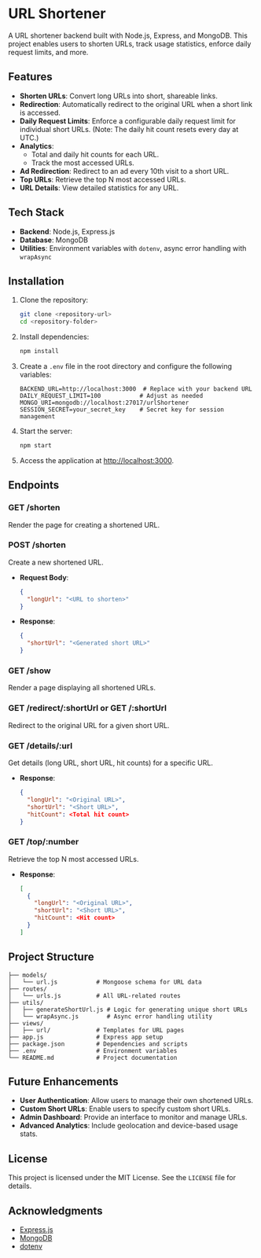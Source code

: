 # URL Shortener 

A URL shortener backend built with Node.js, Express, and MongoDB. This project enables users to shorten URLs, track usage statistics, enforce daily request limits, and more.

## Features

- **Shorten URLs**: Convert long URLs into short, shareable links.
- **Redirection**: Automatically redirect to the original URL when a short link is accessed.
- **Daily Request Limits**: Enforce a configurable daily request limit for individual short URLs. (Note: The daily hit count resets every day at UTC.)
- **Analytics**:
  - Total and daily hit counts for each URL.
  - Track the most accessed URLs.
- **Ad Redirection**: Redirect to an ad every 10th visit to a short URL.
- **Top URLs**: Retrieve the top N most accessed URLs.
- **URL Details**: View detailed statistics for any URL.

## Tech Stack

- **Backend**: Node.js, Express.js
- **Database**: MongoDB
- **Utilities**: Environment variables with `dotenv`, async error handling with `wrapAsync`

## Installation

1. Clone the repository:

   ```bash
   git clone <repository-url>
   cd <repository-folder>
   ```

2. Install dependencies:

   ```bash
   npm install
   ```

3. Create a `.env` file in the root directory and configure the following variables:

   ```env
   BACKEND_URL=http://localhost:3000  # Replace with your backend URL
   DAILY_REQUEST_LIMIT=100           # Adjust as needed
   MONGO_URI=mongodb://localhost:27017/urlShortener
   SESSION_SECRET=your_secret_key    # Secret key for session management
   ```

4. Start the server:

   ```bash
   npm start
   ```

5. Access the application at [http://localhost:3000](http://localhost:3000).

## Endpoints

### **GET /shorten**
Render the page for creating a shortened URL.

### **POST /shorten**
Create a new shortened URL.

- **Request Body**:
  ```json
  {
    "longUrl": "<URL to shorten>"
  }
  ```

- **Response**:
  ```json
  {
    "shortUrl": "<Generated short URL>"
  }
  ```

### **GET /show**
Render a page displaying all shortened URLs.

### **GET /redirect/:shortUrl** or **GET /:shortUrl**
Redirect to the original URL for a given short URL.

### **GET /details/:url**
Get details (long URL, short URL, hit counts) for a specific URL.

- **Response**:
  ```json
  {
    "longUrl": "<Original URL>",
    "shortUrl": "<Short URL>",
    "hitCount": <Total hit count>
  }
  ```

### **GET /top/:number**
Retrieve the top N most accessed URLs.

- **Response**:
  ```json
  [
    {
      "longUrl": "<Original URL>",
      "shortUrl": "<Short URL>",
      "hitCount": <Hit count>
    }
  ]
  ```

## Project Structure

```
├── models/
│   └── url.js           # Mongoose schema for URL data
├── routes/
│   └── urls.js          # All URL-related routes
├── utils/
│   ├── generateShortUrl.js # Logic for generating unique short URLs
│   └── wrapAsync.js        # Async error handling utility
├── views/
│   ├── url/             # Templates for URL pages
├── app.js               # Express app setup
├── package.json         # Dependencies and scripts
├── .env                 # Environment variables
└── README.md            # Project documentation
```

## Future Enhancements

- **User Authentication**: Allow users to manage their own shortened URLs.
- **Custom Short URLs**: Enable users to specify custom short URLs.
- **Admin Dashboard**: Provide an interface to monitor and manage URLs.
- **Advanced Analytics**: Include geolocation and device-based usage stats.

## License

This project is licensed under the MIT License. See the `LICENSE` file for details.

## Acknowledgments

- [Express.js](https://expressjs.com/)
- [MongoDB](https://www.mongodb.com/)
- [dotenv](https://github.com/motdotla/dotenv)
